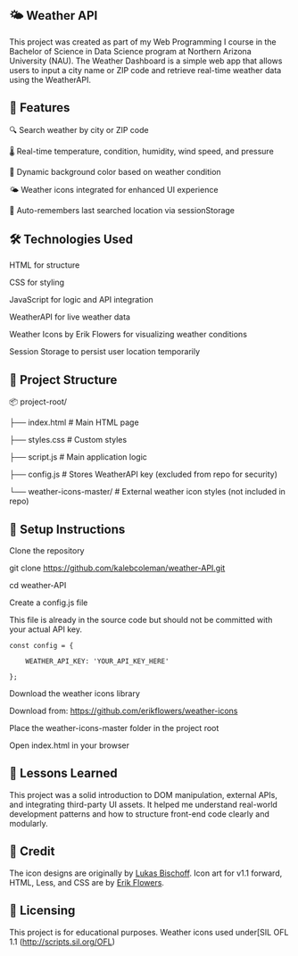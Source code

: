 ## 🌤️ Weather API

This project was created as part of my Web Programming I course in the Bachelor of Science in Data Science program at Northern Arizona University (NAU). 
The Weather Dashboard is a simple web app that allows users to input a city name or ZIP code and retrieve real-time weather data using the WeatherAPI.

## 🚀 Features

🔍 Search weather by city or ZIP code

🌡️ Real-time temperature, condition, humidity, wind speed, and pressure

🎨 Dynamic background color based on weather condition

🌤️ Weather icons integrated for enhanced UI experience

🧠 Auto-remembers last searched location via sessionStorage

## 🛠️ Technologies Used

HTML for structure

CSS for styling

JavaScript for logic and API integration

WeatherAPI for live weather data

Weather Icons by Erik Flowers for visualizing weather conditions

Session Storage to persist user location temporarily

## 📁 Project Structure

📦 project-root/

├── index.html            # Main HTML page

├── styles.css            # Custom styles

├── script.js             # Main application logic

├── config.js             # Stores WeatherAPI key (excluded from repo for security)

└── weather-icons-master/ # External weather icon styles (not included in repo)

## 🔐 Setup Instructions

Clone the repository

git clone https://github.com/kalebcoleman/weather-API.git

cd weather-API

Create a config.js file

This file is already in the source code but should not be committed with your actual API key.

```
const config = {

    WEATHER_API_KEY: 'YOUR_API_KEY_HERE'
    
};
```

Download the weather icons library

Download from: https://github.com/erikflowers/weather-icons

Place the weather-icons-master folder in the project root

Open index.html in your browser


## 🧠 Lessons Learned

This project was a solid introduction to DOM manipulation, external APIs, and integrating third-party UI assets. 
It helped me understand real-world development patterns and how to structure front-end code clearly and modularly.

## 🙏 Credit

The icon designs are originally by [Lukas Bischoff](http://www.twitter.com/artill). Icon art for v1.1 forward, HTML, Less, and CSS are by [Erik Flowers](http://www.helloerik.com).

## 📜 Licensing

This project is for educational purposes. Weather icons used under[SIL OFL 1.1 (http://scripts.sil.org/OFL)
